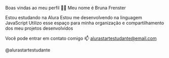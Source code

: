Boas vindas ao meu perfil 💙💙
Meu nome é Bruna Frenster

Estou estudando na Alura 
Estou me desenvolvendo na linguagem JavaScript
Utilizo esse espaço para minha organização e compartilhamento dos meu projetos desenvolvidos

Você pode entrar em contato comigo 📫
alurastartestudante@email.com

@alurastartestudante

